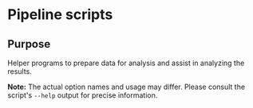 # Pipeline scripts

## Purpose

Helper programs to prepare data for analysis and assist in analyzing the results.

**Note:** The actual option names and usage may differ. Please consult the script's `--help` output for precise information.
